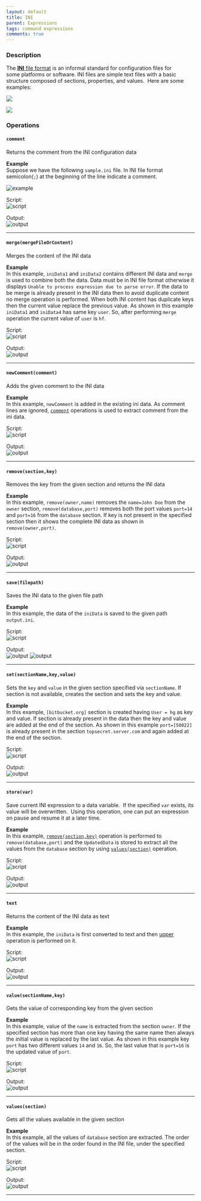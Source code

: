 ```yaml
---
layout: default
title: INI
parent: Expressions
tags: command expressions
comments: true
---
```



### Description
The <a href="https://en.wikipedia.org/wiki/INI_file" class="external-link" target="_nexial_link">**INI** file format</a> is an informal standard for configuration files for 
some platforms or software. INI files are simple text files with a basic structure composed of sections, properties, 
and values.  Here are some examples:

![](image/INIexpression_01.png)

![](image/INIexpression_02.png)


### Operations

#### `comment`
Returns the comment from the INI configuration data

**Example**<br/>
Suppose we have the following `sample.ini` file. In INI file format semicolon(`;`) 
at the beginning of the line indicate a comment.

![example](image/INIexpression_03.png)

Script:<br/>
![script](image/INIexpression_04.png)

Output:<br/>
![output](image/INIexpression_05.png)

-----

#### `merge(mergeFileOrContent)`
Merges the content of the INI data

**Example**<br/>
In this example, `iniData1` and `iniData2` contains different INI data and `merge`
is used to combine both the data. Data must be in INI file format otherwise
it displays `Unable to process expression due to parse error`. If the data to be merge
is already present in the INI data then to avoid duplicate content no merge 
operation is performed. When both INI content has duplicate keys then the current value
replace the previous value. As shown in this example `iniData1` and `iniData4` has same
key `user`. So, after performing `merge` operation the current value of `user` is `hf`.

Script:<br/>
![script](image/INIexpression_06.png)

Output:<br/>
![output](image/INIexpression_07.png)

-----

#### `newComment(comment)`
Adds the given comment to the INI data

**Example**<br/>
In this example, `newComment` is added in the existing ini data.
As comment lines are ignored, [`comment`](#comment) operations is used to extract 
comment from the ini data.

Script:<br/>
![script](image/INIexpression_08.png)

Output:<br/>
![output](image/INIexpression_09.png)

-----

#### `remove(section,key)`
Removes the key from the given section and returns the INI data

**Example**<br/>
In this example, `remove(owner,name)` removes the `name=John Doe` from the `owner`
section, `remove(database,port)` removes both the port values `port=14` and `port=16` from the `database` section.
If key is not present in the specified section then it shows the complete INI data as shown in `remove(owner,port)`.

Script:<br/>
![script](image/INIexpression_10.png)

Output:<br/>
![output](image/INIexpression_11.png)

-----

#### `save(filepath)`
Saves the INI data to the given file path

**Example**<br/>
In this example, the data of the `iniData` is saved to the given path `output.ini`.

Script:<br/>
![script](image/INIexpression_12.png)

Output:<br/>
![output](image/INIexpression_13.png)
![output](image/INIexpression_14.png)

-----

#### `set(sectionName,key,value)`
Sets the `key` and `value` in the given section specified via `sectionName`. If section is not available, creates 
the section and sets the key and value.

**Example**<br/>
In this example, `[bitbucket.org]` section is created having `User = hg` as 
key and value. If section is already present in the data then the key and value are added at the
end of the section. As shown in this example `port=[50022]` is already present in the section
`topsecret.server.com` and again added at the end of the section.

Script:<br/>
![script](image/INIexpression_15.png)

Output:<br/>
![output](image/INIexpression_16.png)

-----

#### `store(var)`
Save current INI expression to a data variable.  If the specified `var` exists, its value will 
be overwritten.  Using this operation, one can put an expression on pause and resume it at a later time.

**Example**<br/>
In this example, [`remove(section,key)`](#removesectionkey) operation is performed to 
`remove(database,port)` and the `UpdatedData` is stored to extract all the values 
from the `database` section by using [`values(section)`](#valuessectionkey)
operation. 

Script:<br/>
![script](image/INIexpression_17.png)

Output:<br/>
![output](image/INIexpression_18.png)

-----

#### `text`
Returns the content of the INI data as text

**Example**<br/>
In this example, the `iniData` is first converted to text and then 
[upper](TEXTexpression#upper) operation is performed on it. 

Script:<br/>
![script](image/INIexpression_19.png)

Output:<br/>
![output](image/INIexpression_20.png)

-----

#### `value(sectionName,key)`
Gets the value of corresponding key from the given section

**Example**<br/>
In this example, value of the `name` is extracted from the section `owner`. If the specified section has 
more than one key having the same name then always the initial value is replaced by the last value. As shown in this 
example key `port` has two different values `14` and `16`. So, the last value that is `port=16` is the updated 
value of `port`.

Script:<br/>
![script](image/INIexpression_21.png)

Output:<br/>
![output](image/INIexpression_22.png)

-----

#### `values(section)`
Gets all the values available in the given section

**Example**<br/>
In this example, all the values of `database` section are extracted.
The order of the values will be in the order found in the INI file, under the specified section.

Script:<br/>
![script](image/INIexpression_23.png)

Output:<br/>
![output](image/INIexpression_24.png)

-----

<script>jQuery(document).ready(function () { newOperationSelect(); });</script>
